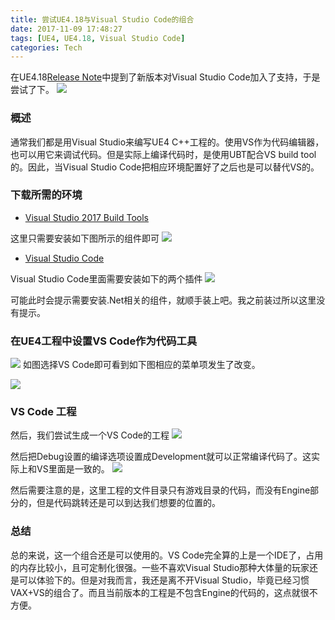 ```yaml
---
title: 尝试UE4.18与Visual Studio Code的组合
date: 2017-11-09 17:48:27
tags: [UE4, UE4.18, Visual Studio Code]
categories: Tech
---
```


在UE4.18[Release Note](https://docs.unrealengine.com/latest/INT/Support/Builds/ReleaseNotes/4_18/index.html#new:visualstudiocodesupportedonwindows,macandlinux)中提到了新版本对Visual Studio Code加入了支持，于是尝试了下。
![](preview.png)

<!--more-->
### 概述
通常我们都是用Visual Studio来编写UE4 C++工程的。使用VS作为代码编辑器，也可以用它来调试代码。但是实际上编译代码时，是使用UBT配合VS build tool的。因此，当Visual Studio Code把相应环境配置好了之后也是可以替代VS的。

### 下载所需的环境
+ [Visual Studio 2017 Build Tools](https://www.visualstudio.com/zh-hans/downloads/?rr=https%3A%2F%2Fhatenablog-parts.com%2Fembed%3Furl%3Dhttps%253A%252F%252Fwww.visualstudio.com%252Fja%252Fdownloads%252F#other-zh-hans)

这里只需要安装如下图所示的组件即可
![](install_vs_build_tools.png)

+ [Visual Studio Code](https://www.visualstudio.com/zh-hans/downloads/?rr=https%3A%2F%2Fhatenablog-parts.com%2Fembed%3Furl%3Dhttps%253A%252F%252Fwww.visualstudio.com%252Fja%252Fdownloads%252F#code-zh-hans)

Visual Studio Code里面需要安装如下的两个插件
![](vsc_extension.png)

可能此时会提示需要安装.Net相关的组件，就顺手装上吧。我之前装过所以这里没有提示。

### 在UE4工程中设置VS Code作为代码工具
![](UE_Setting.png)
如图选择VS Code即可看到如下图相应的菜单项发生了改变。

![](file_menu.png)

### VS Code 工程
然后，我们尝试生成一个VS Code的工程
![](VSC_Proeject.png)

然后把Debug设置的编译选项设置成Development就可以正常编译代码了。这实际上和VS里面是一致的。
![](VSC_debug.png)

然后需要注意的是，这里工程的文件目录只有游戏目录的代码，而没有Engine部分的，但是代码跳转还是可以到达我们想要的位置的。

### 总结
总的来说，这一个组合还是可以使用的。VS Code完全算的上是一个IDE了，占用的内存比较小，且可定制化很强。一些不喜欢Visual Studio那种大体量的玩家还是可以体验下的。但是对我而言，我还是离不开Visual Studio，毕竟已经习惯VAX+VS的组合了。而且当前版本的工程是不包含Engine的代码的，这点就很不方便。

 
